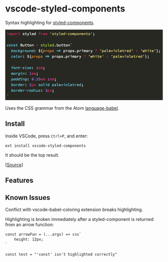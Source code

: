# vscode-styled-components

Syntax highlighting for [styled-components](https://github.com/styled-components/styled-components).

![Syntax highlighting in action](demo.png)

Uses the CSS grammar from the Atom [language-babel](https://github.com/gandm/language-babel).

## Install

Inside VSCode, press `Ctrl+P`, and enter:

```
ext install vscode-styled-components
```

It should be the top result.

[[Source](https://marketplace.visualstudio.com/items?itemName=jpoissonnier.vscode-styled-components)]

## Features

## Known Issues

Conflict with vscode-babel-coloring extension breaks highlighting.

Highlighting is broken immediately after a styled-component is returned from an arrow function:

    const arrowFun = (...args) => css`
        height: 12px;
    `

    const test = "'const' isn't highlighted correctly"
